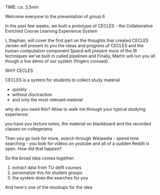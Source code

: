 TIME: ca. 3,5min

Welcome everyone to the presentation of group 6

In the past few weeks, we built a prototype of CECLES - the Collaborative Enriched Course Learning Experience System 

I, Stephan, will cover the first part on the thoughts that created CECLES
Jeroen will present to you the ideas and progress of CECLES and the human computation component
Sjoerd will present more of the IR techniques we've built in called pipelines
and Finally, Martin will run you all though a live demo of our system (fingers crossed)


WHY CECLES

CECLES is a system for students to collect study material 

* quickly 
* without disctraction
* and only the most relevant material

why do you need this? Allow to walk me through your typical studying experience: 

you have you lecture notes, the material on blackboard and the recorded classes on collegerama

Then you go look for more, search through Wikipedia - spend time searching - you look for videos on youtube and all of a sudden Reddit is open. How did that happen?

So the broad idea comes together:
1. extract data from TU delft courses
2. personalize this for student groups
3. the system does the searches for you

And here's one of the mockups for the idea


